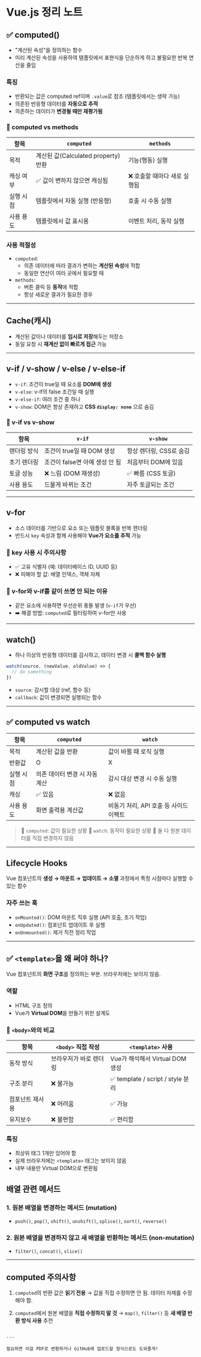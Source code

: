 
# Vue.js 정리 노트



## ✅ computed()

- "계산된 속성"을 정의하는 함수
- 미리 계산된 속성을 사용하여 템플릿에서 표현식을 단순하게 하고 불필요한 반복 연산을 줄임

###  특징
- 반환되는 값은 computed ref이며 `.value`로 참조 (템플릿에서는 생략 가능)
- 의존된 반응형 데이터를 **자동으로 추적**
- 의존하는 데이터가 **변경될 때만 재평가됨**

### 📌 computed vs methods

| 항목         | `computed`                              | `methods`                                 |
|--------------|------------------------------------------|--------------------------------------------|
| 목적         | 계산된 값(Calculated property) 반환      | 기능(행동) 실행                             |
| 캐싱 여부    | ✅ 값이 변하지 않으면 캐싱됨              | ❌ 호출할 때마다 새로 실행됨                |
| 실행 시점    | 템플릿에서 자동 실행 (반응형)             | 호출 시 수동 실행                           |
| 사용 용도    | 템플릿에서 값 표시용                      | 이벤트 처리, 동작 실행                      |

###  사용 적절성

- `computed`:  
  - 의존 데이터에 따라 결과가 변하는 **계산된 속성**에 적합  
  - 동일한 연산이 여러 곳에서 필요할 때  
- `methods`:  
  - 버튼 클릭 등 **동작**에 적합  
  - 항상 새로운 결과가 필요한 경우

---

##  Cache(캐시)

- 계산된 값이나 데이터를 **임시로 저장**해두는 저장소
- 동일 요청 시 **재계산 없이 빠르게 접근** 가능

---

##  v-if / v-show / v-else / v-else-if

- `v-if`: 조건이 true일 때 요소를 **DOM에 생성**
- `v-else`: v-if의 false 조건일 때 실행
- `v-else-if`: 여러 조건 중 하나
- `v-show`: DOM은 항상 존재하고 **CSS `display: none`** 으로 숨김

### 📌 v-if vs v-show

| 항목        | `v-if`                          | `v-show`                       |
|-------------|----------------------------------|--------------------------------|
| 렌더링 방식 | 조건이 true일 때 DOM 생성        | 항상 렌더링, CSS로 숨김         |
| 초기 렌더링 | 조건이 false면 아예 생성 안 됨    | 처음부터 DOM에 있음             |
| 토글 성능   | ❌ 느림 (DOM 재생성)             | ✅ 빠름 (CSS 토글)              |
| 사용 용도   | 드물게 바뀌는 조건                | 자주 토글되는 조건              |

---

##  v-for

- 소스 데이터를 기반으로 요소 또는 템플릿 블록을 반복 렌더링
- 반드시 `key` 속성과 함께 사용해야 **Vue가 요소를 추적** 가능

### 📌 key 사용 시 주의사항

- ✅ 고유 식별자 (예: 데이터베이스 ID, UUID 등)
- ❌ 피해야 할 값: 배열 인덱스, 객체 자체

### 📌 v-for와 v-if를 같이 쓰면 안 되는 이유

- 같은 요소에 사용하면 우선순위 충돌 발생 (`v-if`가 우선)
- ➡️ 해결 방법: `computed`로 필터링하여 v-for만 사용

---

##  watch()

- 하나 이상의 반응형 데이터를 감시하고, 데이터 변경 시 **콜백 함수 실행**

```js
watch(source, (newValue, oldValue) => {
  // do something
})
````

* `source`: 감시할 대상 (ref, 함수 등)
* `callback`: 값이 변경되면 실행되는 함수

---

## ✅ computed vs watch

| 항목    | `computed`        | `watch`                 |
| ----- | ----------------- | ----------------------- |
| 목적    | 계산된 값을 반환         | 값이 바뀔 때 로직 실행           |
| 반환값   | O                 | X                       |
| 실행 시점 | 의존 데이터 변경 시 자동 계산 | 감시 대상 변경 시 수동 실행        |
| 캐싱    | ✅ 있음              | ❌ 없음                    |
| 사용 용도 | 화면 출력용 계산값        | 비동기 처리, API 호출 등 사이드이펙트 |

> 🔹 `computed`: 값이 필요한 상황
> 🔹 `watch`: 동작이 필요한 상황
> 🔸 둘 다 원본 데이터를 직접 변경하지 않음

---

##  Lifecycle Hooks

Vue 컴포넌트의 **생성 → 마운트 → 업데이트 → 소멸** 과정에서 특정 시점마다 실행할 수 있는 함수

###  자주 쓰는 훅

* `onMounted()`: DOM 마운트 직후 실행 (API 호출, 초기 작업)
* `onUpdated()`: 컴포넌트 업데이트 후 실행
* `onUnmounted()`: 제거 직전 정리 작업

---

## ✅ `<template>`을 왜 써야 하나?

Vue 컴포넌트의 **화면 구조**를 정의하는 부분. 브라우저에는 보이지 않음.

###  역할

* HTML 구조 정의
* Vue가 **Virtual DOM**을 만들기 위한 설계도

### 📌 `<body>`와의 비교

| 항목       | `<body>` 직접 작성 | `<template>` 사용                |
| -------- | -------------- | ------------------------------ |
| 동작 방식    | 브라우저가 바로 렌더링   | Vue가 해석해서 Virtual DOM 생성       |
| 구조 분리    | ❌ 불가능          | ✅ template / script / style 분리 |
| 컴포넌트 재사용 | ❌ 어려움          | ✅ 가능                           |
| 유지보수     | ❌ 불편함          | ✅ 편리함                          |

### 특징

* 최상위 태그 1개만 있어야 함
* 실제 브라우저에는 `<template>` 태그는 보이지 않음
* 내부 내용만 Virtual DOM으로 변환됨

##  배열 관련 메서드

### 1. 원본 배열을 **변경**하는 메서드 (mutation)

* `push()`, `pop()`, `shift()`, `unshift()`, `splice()`, `sort()`, `reverse()`

### 2. 원본 배열을 **변경하지 않고 새 배열을 반환**하는 메서드 (non-mutation)

* `filter()`, `concat()`, `slice()`

---

##  computed 주의사항

1. `computed`의 반환 값은 **읽기 전용**
   → 값을 직접 수정하면 안 됨. 데이터 자체를 수정해야 함.

2. `computed`에서 원본 배열을 **직접 수정하지 말 것**
   → `map()`, `filter()` 등 **새 배열 반환 방식 사용** 추천

```

---

필요하면 이걸 PDF로 변환하거나 GitHub에 업로드할 형식으로도 도와줄게!
```
